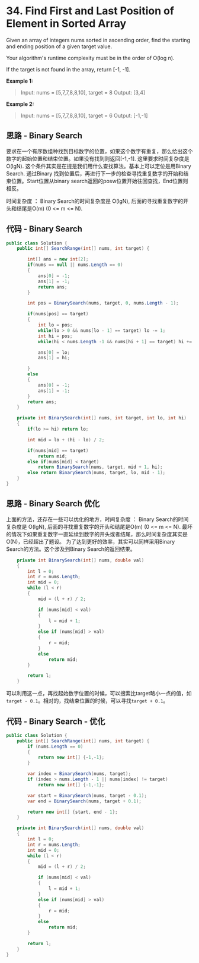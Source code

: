 # 34. Find First and Last Position of Element in Sorted Array

Given an array of integers nums sorted in ascending order, find the starting and ending position of a given target value.

Your algorithm's runtime complexity must be in the order of O(log n).

If the target is not found in the array, return [-1, -1].

**Example 1:**

> Input: nums = [5,7,7,8,8,10], target = 8
> Output: [3,4]

**Example 2:**

> Input: nums = [5,7,7,8,8,10], target = 6
> Output: [-1,-1]

## 思路 - Binary Search

要求在一个有序数组种找到目标数字的位置，如果这个数字有重复，那么给出这个数字的起始位置和结束位置。如果没有找到则返回[-1,-1]. 这里要求时间复杂度是 O(lgN). 这个条件其实是在提是我们用什么查找算法。基本上可以定位是用Binary Search.
通过Binary 找到位置后，再进行下一步的检查寻找重复数字的开始和结束位置。Start位置从binary search返回的posw位置开始往回查找，End位置则相反。

时间复杂度 ： Binary Search的时间复杂度是 O(lgN), 后面的寻找重复数字的开头和结尾是O(m) (0 <= m <= N).

## 代码 - Binary Search

```csharp
public class Solution {
    public int[] SearchRange(int[] nums, int target) {

        int[] ans = new int[2];
        if(nums == null || nums.Length == 0)
        {
            ans[0] = -1;
            ans[1] = -1;
            return ans;
        }

        int pos = BinarySearch(nums, target, 0, nums.Length - 1);

        if(nums[pos] == target)
        {
            int lo = pos;
            while(lo > 0 && nums[lo - 1] == target) lo -= 1;
            int hi = pos;
            while(hi < nums.Length -1 && nums[hi + 1] == target) hi += 1;

            ans[0] = lo;
            ans[1] = hi;

        }
        else
        {
            ans[0] = -1;
            ans[1] = -1;
        }
        return ans;
    }

    private int BinarySearch(int[] nums, int target, int lo, int hi)
    {
        if(lo >= hi) return lo;

        int mid = lo + (hi - lo) / 2;

        if(nums[mid] == target)
            return mid;
        else if(nums[mid] < target)
            return BinarySearch(nums, target, mid + 1, hi);
        else return BinarySearch(nums, target, lo, mid - 1);
    }
}
```

## 思路 - Binary Search 优化

上面的方法，还存在一些可以优化的地方，时间复杂度 ： Binary Search的时间复杂度是 O(lgN), 后面的寻找重复数字的开头和结尾是O(m) (0 <= m <= N).
最坏的情况下如果重复数字一直延续到数字的开头或者结尾，那么时间复杂度其实是O(N)，已经超出了题设。
为了达到更好的效率，其实可以同样采用Binary Search的方法。这个涉及到Binary Search的返回结果。

```csharp
    private int BinarySearch(int[] nums, double val)
    {
        int l = 0;
        int r = nums.Length;
        int mid = 0;
        while (l < r)
        {
            mid = (l + r) / 2;

            if (nums[mid] < val)
            {
                l = mid + 1;
            }
            else if (nums[mid] > val)
            {
                r = mid;
            }
            else
                return mid;
        }

        return l;
    }
```

可以利用这一点，再找起始数字位置的时候，可以搜索比target略小一点的值，如 `target - 0.1`。相对的，找结束位置的时候，可以寻找`target + 0.1`。

## 代码 - Binary Search - 优化

```csharp
public class Solution {
    public int[] SearchRange(int[] nums, int target) {
        if (nums.Length == 0)
        {
            return new int[] {-1,-1};
        }

        var index = BinarySearch(nums, target);
        if (index > nums.Length - 1 || nums[index] != target)
            return new int[] {-1,-1};

        var start = BinarySearch(nums, target - 0.1);
        var end = BinarySearch(nums, target + 0.1);

        return new int[] {start, end - 1};
    }

    private int BinarySearch(int[] nums, double val)
    {
        int l = 0;
        int r = nums.Length;
        int mid = 0;
        while (l < r)
        {
            mid = (l + r) / 2;

            if (nums[mid] < val)
            {
                l = mid + 1;
            }
            else if (nums[mid] > val)
            {
                r = mid;
            }
            else
                return mid;
        }

        return l;
    }
}
```
